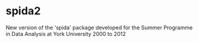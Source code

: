 # spida2
New version of the 'spida' package developed for the Summer Programme in Data Analysis at York University 2000 to 2012
